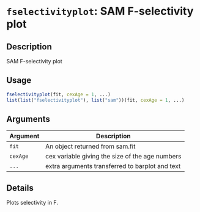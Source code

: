# `fselectivityplot`: SAM F-selectivity plot

## Description


 SAM F-selectivity plot


## Usage

```r
fselectivityplot(fit, cexAge = 1, ...)
list(list("fselectivityplot"), list("sam"))(fit, cexAge = 1, ...)
```


## Arguments

Argument      |Description
------------- |----------------
```fit```     |     An object returned from sam.fit
```cexAge```     |     cex variable giving the size of the age numbers
```...```     |     extra arguments transferred to barplot and text

## Details


 Plots selectivity in F.


